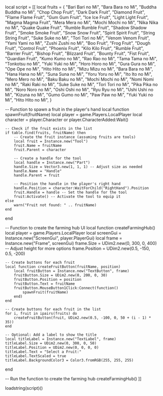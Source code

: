 local script = [[
local fruits = {
    "Bari Bari no Mi",
    "Bara Bara no Mi",
    "Buddha Buddha no Mi",
    "Chop Chop Fruit",
    "Dark Dark Fruit",
    "Diamond Fruit",
    "Flame Flame Fruit",
    "Gum Gum Fruit",
    "Ice Ice Fruit",
    "Light Light Fruit",
    "Magma Magma Fruit",
    "Mera Mera no Mi",
    "Mochi Mochi no Mi",
    "Nika Nika no Mi",
    "Quake Quake Fruit",
    "Rumble Rumble Fruit",
    "Shadow Shadow Fruit",
    "Smoke Smoke Fruit",
    "Snow Snow Fruit",
    "Spirit Spirit Fruit",
    "String String Fruit",
    "Suke Suke no Mi",
    "Tori Tori no Mi",
    "Venom Venom Fruit",
    "Yami Yami no Mi",
    "Zushi Zushi no Mi",
    "Boo Fruit",
    "Frog Fruit",
    "Dough Fruit",
    "Control Fruit",
    "Phoenix Fruit",
    "Kilo Kilo Fruit",
    "Rumble Fruit",
    "Barrier Fruit",
    "Bishop Fruit",
    "Blizzard Fruit",
    "Bounty Fruit",
    "Fist Fruit",
    "Guardian Fruit",
    "Kumo Kumo no Mi",
    "Rao Rao no Mi",
    "Tama Tama no Mi",
    "Tonkotsu no Mi",
    "Yuki Yuki no Mi",
    "Horo Horo no Mi",
    "Gura Gura no Mi",
    "Ope Ope no Mi",
    "Hito Hito no Mi",
    "Mizu Mizu no Mi",
    "Bara Bara no Mi",
    "Hana Hana no Mi",
    "Suna Suna no Mi",
    "Yoru Yoru no Mi",
    "Ito Ito no Mi",
    "Mero Mero no Mi",
    "Baku Baku no Mi",
    "Mochi Mochi no Mi",
    "Nomi Nomi no Mi",
    "Raki Raki no Mi",
    "Suke Suke no Mi",
    "Tori Tori no Mi",
    "Pika Pika no Mi",
    "Noro Noro no Mi",
    "Oshi Oshi no Mi",
    "Ryu Ryu no Mi",
    "Ushi Ushi no Mi",
    "Kizuna no Mi",
    "Gumo Gumo no Mi",
    "Paw Paw no Mi",
    "Yuki Yuki no Mi",
    "Hito Hito no Mi",
}

-- Function to spawn a fruit in the player's hand
local function spawnFruit(fruitName)
    local player = game.Players.LocalPlayer
    local character = player.Character or player.CharacterAdded:Wait()

    -- Check if the fruit exists in the list
    if table.find(fruits, fruitName) then
        -- Create the fruit instance (assuming fruits are tools)
        local fruit = Instance.new("Tool") 
        fruit.Name = fruitName
        fruit.Parent = character
        
        -- Create a handle for the tool
        local handle = Instance.new("Part") 
        handle.Size = Vector3.new(1, 1, 1) -- Adjust size as needed
        handle.Name = "Handle"
        handle.Parent = fruit
        
        -- Position the handle in the player's right hand
        handle.Position = character:WaitForChild("RightHand").Position
        fruit.Handle = handle -- Set the handle for the tool
        fruit:Activate() -- Activate the tool to equip it
    else
        warn("Fruit not found: " .. fruitName)
    end
end

-- Function to create the farming hub UI
local function createFarmingHub()
    local player = game.Players.LocalPlayer
    local screenGui = Instance.new("ScreenGui", player.PlayerGui)
    local frame = Instance.new("Frame", screenGui)
    frame.Size = UDim2.new(0, 300, 0, 400) -- Adjust height for more options
    frame.Position = UDim2.new(0.5, -150, 0.5, -200)

    -- Create buttons for each fruit
    local function createFruitButton(fruitName, position)
        local fruitButton = Instance.new("TextButton", frame)
        fruitButton.Size = UDim2.new(0, 200, 0, 30)
        fruitButton.Position = position
        fruitButton.Text = fruitName
        fruitButton.MouseButton1Click:Connect(function()
            spawnFruit(fruitName)
        end)
    end

    -- Create buttons for each fruit in the list
    for i, fruit in ipairs(fruits) do
        createFruitButton(fruit, UDim2.new(0.5, -100, 0, 50 + (i - 1) * 35))
    end

    -- Optional: Add a label to show the title
    local titleLabel = Instance.new("TextLabel", frame)
    titleLabel.Size = UDim2.new(0, 300, 0, 50)
    titleLabel.Position = UDim2.new(0, 0, 0, 0)
    titleLabel.Text = "Select a Fruit:"
    titleLabel.TextScaled = true
    titleLabel.BackgroundColor3 = Color3.fromRGB(255, 255, 255)
end

-- Run the function to create the farming hub
createFarmingHub()
]]

loadstring(script)()
